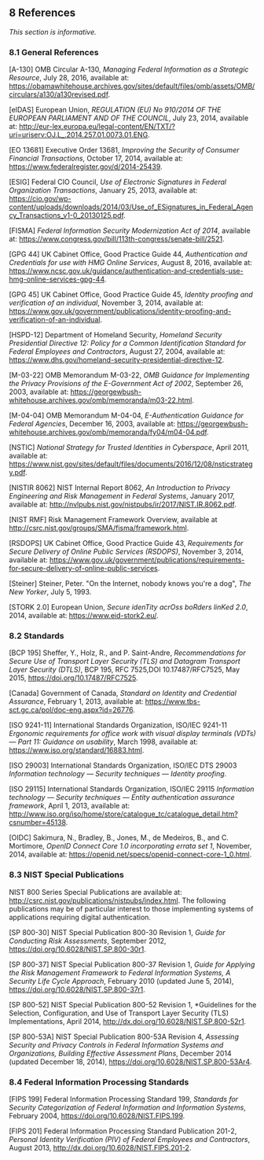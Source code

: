 ## 8 References

*This section is informative.*

### 8.1 General References

<a name="A-130"></a>[A-130] OMB Circular A-130, *Managing Federal Information as a Strategic Resource*, July 28, 2016, available at: <https://obamawhitehouse.archives.gov/sites/default/files/omb/assets/OMB/circulars/a130/a130revised.pdf>.

<a name="eIDAS"></a>[eIDAS] European Union, *REGULATION (EU) No 910/2014 OF THE EUROPEAN PARLIAMENT AND OF THE COUNCIL*, July 23,  2014, available at: <http://eur-lex.europa.eu/legal-content/EN/TXT/?uri=uriserv:OJ.L_.2014.257.01.0073.01.ENG>.

<a name="EO13681"></a>[EO 13681] Executive Order 13681, *Improving the Security of Consumer Financial Transactions*, October 17, 2014, available at: <https://www.federalregister.gov/d/2014-25439>.

<a name="ESIG"></a>[ESIG] Federal CIO Council, *Use of Electronic Signatures in Federal Organization Transactions*, January 25, 2013,
available at: <https://cio.gov/wp-content/uploads/downloads/2014/03/Use_of_ESignatures_in_Federal_Agency_Transactions_v1-0_20130125.pdf>.

<a name="FISMA"></a>[FISMA] *Federal Information Security Modernization Act of 2014*, available at: <https://www.congress.gov/bill/113th-congress/senate-bill/2521>.

<a name="GPG44"></a>[GPG 44] UK Cabinet Office, Good Practice Guide 44, *Authentication and Credentials for use with HMG Online Services*, August 8, 2016, available at: <https://www.ncsc.gov.uk/guidance/authentication-and-credentials-use-hmg-online-services-gpg-44>.

<a name="GPG45"></a>[GPG 45] UK Cabinet Office, Good Practice Guide 45, *Identity proofing and verification of an individual*, November 3, 2014, available at: <https://www.gov.uk/government/publications/identity-proofing-and-verification-of-an-individual>.

<a name="HSPD-12"></a>[HSPD-12] Department of Homeland Security, *Homeland Security Presidential Directive 12: Policy for a Common Identification Standard for Federal Employees and Contractors*, August 27, 2004, available at: <https://www.dhs.gov/homeland-security-presidential-directive-12>.

<a name="M-03-22"></a>[M-03-22] OMB Memorandum M-03-22, *OMB Guidance for Implementing the Privacy Provisions of the E-Government Act of 2002*, September 26, 2003, available at: <https://georgewbush-whitehouse.archives.gov/omb/memoranda/m03-22.html>.

<a name="M-04-04"></a>[M-04-04] OMB Memorandum M-04-04, *E-Authentication Guidance for Federal Agencies*, December 16, 2003, available at: <https://georgewbush-whitehouse.archives.gov/omb/memoranda/fy04/m04-04.pdf>.

<a name="theNSTIC"></a>[NSTIC] *National Strategy for Trusted Identities in Cyberspace*, April 2011, available at: <https://www.nist.gov/sites/default/files/documents/2016/12/08/nsticstrategy.pdf>.

<a name="NISTIR 8062"></a>[NISTIR 8062] NIST Internal Report 8062, *An Introduction to Privacy Engineering and Risk Management in Federal Systems*, January 2017, available at: <http://nvlpubs.nist.gov/nistpubs/ir/2017/NIST.IR.8062.pdf>.

<a name="NIST-RMF"></a>[NIST RMF] Risk Management Framework Overview, available at <http://csrc.nist.gov/groups/SMA/fisma/framework.html>.

<a name="RSDOPS"></a>[RSDOPS] UK Cabinet Office, Good Practice Guide 43, *Requirements for Secure Delivery of Online Public Services (RSDOPS)*, November 3, 2014, available at: <https://www.gov.uk/government/publications/requirements-for-secure-delivery-of-online-public-services>.

<a name="steiner"></a>[Steiner] Steiner, Peter. "On the Internet, nobody knows you're a dog", *The New Yorker*, July 5, 1993.

<a name="STORK2.0"></a>[STORK 2.0] European Union, *Secure idenTity acrOss boRders linKed 2.0*, 2014, available at: <https://www.eid-stork2.eu/>.

### 8.2 Standards

<a name="bcp195"></a>[BCP 195] Sheffer, Y., Holz, R., and P. Saint-Andre, *Recommendations for Secure Use of Transport Layer Security (TLS) and Datagram Transport Layer Security (DTLS)*, BCP 195, RFC 7525,DOI 10.17487/RFC7525, May 2015, <https://doi.org/10.17487/RFC7525>.

<a name="Canada"></a>[Canada] Government of Canada, *Standard on Identity and Credential Assurance*, February 1, 2013, available at: <https://www.tbs-sct.gc.ca/pol/doc-eng.aspx?id=26776>.

<a name="ISO9241"></a>[ISO 9241-11] International Standards Organization, ISO/IEC 9241-11 *Ergonomic requirements for office work with visual display terminals (VDTs) — Part 11: Guidance on usability*, March 1998, available at: <https://www.iso.org/standard/16883.html>.

<a name="ISO29003"></a>[ISO 29003] International Standards Organization, ISO/IEC DTS 29003 *Information technology — Security techniques — Identity proofing*.

<a name="ISO29115"></a>[ISO 29115] International Standards Organization, ISO/IEC 29115 *Information technology — Security techniques — Entity authentication assurance framework*, April 1, 2013, available at: <http://www.iso.org/iso/home/store/catalogue_tc/catalogue_detail.htm?csnumber=45138>.

<a name="OIDC"></a>[OIDC] Sakimura, N., Bradley, B., Jones, M., de Medeiros, B., and C. Mortimore, *OpenID Connect Core 1.0 incorporating errata set 1*, November, 2014, available at: <https://openid.net/specs/openid-connect-core-1_0.html>.

### 8.3 NIST Special Publications
NIST 800 Series Special Publications are available at: <http://csrc.nist.gov/publications/nistpubs/index.html>. The following publications may be of particular interest to those implementing systems of applications requiring digital authentication.

<a name="SP800-30"></a>[SP 800-30] NIST Special Publication 800-30 Revision 1, *Guide for Conducting Risk Assessments*, September 2012, <https://doi.org/10.6028/NIST.SP.800-30r1>.

<a name="SP800-37"></a>[SP 800-37] NIST Special Publication 800-37 Revision 1, *Guide for Applying the Risk Management Framework to Federal Information Systems, A Security Life Cycle Approach*, February 2010 (updated June 5, 2014), <https://doi.org/10.6028/NIST.SP.800-37r1>.

<a name="SP800-52"></a>[SP 800-52] NIST Special Publication 800-52 Revision 1, *Guidelines for the Selection, Configuration, and Use of Transport Layer Security (TLS) Implementations, April 2014, <http://dx.doi.org/10.6028/NIST.SP.800-52r1>.

<a name="SP800-53A"></a>[SP 800-53A] NIST Special Publication 800-53A Revision 4, *Assessing Security and Privacy Controls in Federal Information Systems and Organizations, Building Effective Assessment Plans*, December 2014 (updated December 18, 2014), <https://doi.org/10.6028/NIST.SP.800-53Ar4>.

### 8.4 Federal Information Processing Standards

<a name="FIPS199"></a>[FIPS 199] Federal Information Processing Standard 199, *Standards for Security Categorization of Federal Information and Information Systems*, February 2004, <https://doi.org/10.6028/NIST.FIPS.199>.

<a name="FIPS201"></a>[FIPS 201] Federal Information Processing Standard Publication 201-2, *Personal Identity Verification (PIV) of Federal Employees and Contractors*, August 2013, <http://dx.doi.org/10.6028/NIST.FIPS.201-2>.
